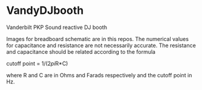 # VandyDJbooth
Vanderbilt PKP Sound reactive DJ booth

Images for breadboard schematic are in this repos. The numerical values for capacitance and resistance
are not necessarily accurate. The resistance and capacitance should be related according to the formula

cutoff point = 1/(2*pi*R*C) 

where R and C are in Ohms and Farads respectively and the cutoff point in Hz.